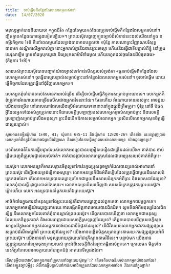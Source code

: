 ```yaml
---
title:  ចាប់ផ្តើមពីកន្លែងដែលលោកអ្នករស់នៅ
date:  14/07/2020
---
```


មនុស្សម្នាក់បាននិយាយថា «ក្នុងជីវិត កន្លែងតែមួយគត់ដែលត្រូវចាប់ផ្តើមគឺកន្លែងដែលអ្នករស់នៅ។ ដ្បិតគ្មានកន្លែងណាផ្សេងទៀតឡើយ»។ ព្រះយេស៊ូវបង្ហាញក្បួនច្បាប់ដ៏សំខាន់នេះដល់យើងនៅក្នុង ខគម្ពីរកិច្ចការ 1៖8 គឺនៅពេលមួយដែលទ្រង់បានមានបន្ទូលថា «ប៉ុន្តែ កាលណាព្រះវិញ្ញាណបរិសុទ្ធបានមក សណ្ឋិតលើអ្នករាល់គ្នា នោះអ្នករាល់គ្នានឹងបានព្រះចេស្តា ហើយនិងធ្វើជាទីបន្ទាល់ពីខ្ញុំ នៅក្រុងយេរូសាឡិម ព្រមទាំងស្រុកយូដា និងស្រុកសាម៉ារីទាំងមូល ហើយរហូតដល់ចុងផែនដីបំផុតផង» (កិច្ចការ 1៖8)។

សាររបស់ព្រះយេស៊ូវបានបញ្ជាក់យ៉ាងច្បាស់ទៅកាន់សិស្សរបស់ទ្រង់ថា «ចូរចាប់ផ្តើមពីកន្លែងដែលលោកអ្នករស់នៅ។ ចូរធ្វើជាស្មរបន្ទាល់សម្រាប់ព្រះនៅកន្លែងដែលលោកអ្នករស់នៅ។ ចូរចាប់ផ្តើម ដោយធ្វើកិច្ចការដែលត្រូវធ្វើនៅជុំវិញលោកអ្នក»។

លោកអ្នកពុំចាំបាច់ទាល់តែមានការអប់រំច្រើន ដើម្បីចាប់ផ្តើមធ្វើកិច្ចការសម្រាប់ព្រះនោះទេ។ លោកអ្នកក៏ពុំត្រូវការអំណោយទានច្រើនលើសជាងអ្នកដទៃនោះដែរ។ មែនហើយ អំណោយទានរបស់ព្រះ អាចជួយយើងបានច្រើន នៅពេលណាដែលយើងប្រើអំណោយទាននោះនៅក្នុងផ្លូវដ៏ត្រឹមត្រូវ។ ប៉ុន្តែ នៅទី បំផុត អ្វីដែលអ្នកទាំងអស់គ្នាត្រូវការនោះគឺជាសេចក្តីស្រឡាញ់របស់លោកអ្នកផ្ទាល់សម្រាប់ព្រះ និងសេចក្តី ស្រឡាញ់សម្រាប់ព្រលឹងមនុស្ស។ ព្រះនឹងបើកឱកាសសម្រាប់លោកអ្នក ប្រសិនបើលោកអ្នកសុខចិត្តធ្វើជាស្មរបន្ទាល់។

`សូមអានខគម្ពីរយ៉ូហាន 1៖40, 41; យ៉ូហាន 6៖5-11 និងយ៉ូហាន 12៖20-26។ តើខទាំង នេះបង្ហាញប្រាប់លោកអ្នកអំពីចក្ខុវិស័យខាងឯព្រលឹងវិញ្ញាណ និងរបៀបនៃការធ្វើបន្ទាល់របស់លោកអនទ្រេ យ៉ាងដូចម្តេចខ្លះ?`

បទពិសោធន៍នៃការធ្វើបន្ទាល់របស់លោកអនទ្រេបានបង្រៀនមេរៀនជាច្រើនដល់យើង។ គាត់បាន ចាប់ផ្តើមចេញពីគ្រួសារផ្ទាល់របស់គាត់។ គាត់បានប្រាប់លោកពេត្រុសដែលជាបងប្រុសរបស់គាត់អំពីព្រះ-

យេស៊ូវ។ លោកអនទ្រេក៏មានសន្តានចិត្តល្អទៅកាន់ក្មេងប្រុសតូចម្នាក់ដែលបានប្រគល់អាហារទៅព្រះយេស៊ូវ ដើម្បីអោយទ្រង់ធ្វើការអស្ចារ្យ។ លោកអនទ្រេក៏ដឹងអំពីរបៀបដែលត្រូវធ្វើជាមួយនឹងសាសន៍ក្រេកផងដែរ។ តើលោកអនទ្រេបានឈ្លោះប្រកែកជាមួយនឹងសាសន៍ក្រេកអំពីព្រះ និងសាសនាដែរឬទេ? លោកពុំបានធ្វើ ដូច្នោះទាល់តែសោះ។ លោកអនទ្រេមើលឃើញថា សាសន៍ក្រេកត្រូវការព្រះយេស៊ូវ។ ម៉្លោះហើយ លោក អនទ្រេបាននាំពួកគេទៅឯព្រះយេស៊ូវ។

អាថ៌កំបាំងក្នុងការនាំមនុស្សទៅឯព្រះយេស៊ូវគឺជាការបង្ហាញដល់ពួកគេថា លោកអ្នកបារម្ភពួកគេ។ លោកអ្នកអាចធ្វើយ៉ាងដូច្នេះតាមរយៈការបង្កើតមិត្តភាពអោយបានជិតដិត។ សូមគិតអំពីមនុស្សដែលជិតស្និទ្ធ នឹងលោកអ្នកដែលគាត់ពុំបានស្គាល់ព្រះយេស៊ូវ។ តើពួកគេបានឃើញថា លោកអ្នកជាមនុស្សដែលយកចិត្តទុកដាក់ និងពោរពេញដោយសេចក្តីស្រឡាញ់ដែរឬទេ? តើពួកគេបានឃើញសេចក្តីសុខសាន្តនៅក្នុងលោកអ្នកដែលពួកគេចង់បានជាទីបំផុតដែរឬទេ? តើជីវិតរបស់លោកអ្នកជាការផ្សព្វផ្សាយសម្រាប់ដំណឹងល្អអំពី ព្រះយេស៊ូវដែរឬទេ? យើងអាចបង្កើតមិត្តសម្រាប់ព្រះតាមរយៈការផ្សព្វផ្សាយអំពីព្រះយេស៊ូវ។ យើងអាចនាំ មនុស្សអោយក្លាយទៅជាគ្រីស្ទានតាមវិធីនេះ។ បន្ទាប់មក យើងអាចផ្សព្វផ្សាយសារនៃគ្រាចុងក្រោយរបស់ ព្រះអំពីសេចក្តីពិតនៃព្រះគម្ពីរដល់ពួកគេ។ ក្រោយមក មិត្តទាំងនេះក៏ប្រហែលជាអាចក្លាយទៅជាពួកជំនុំ អាត់វេនទីស្ទផងដែរ។

`តើហេតុអ្វីបានជាវាលំបាកក្នុងការនាំគ្រួសារទៅឯព្រះយេស៊ូវម្លេ៉ះ? តើបទពិសោធន៍របស់លោកអ្នកយ៉ាងណាដែរ? តើមានក្បួនច្បាប់អ្វីខ្លះ អំពីការធ្វើបន្ទាល់ទៅកាន់សមាជិកគ្រួសារដែលលោកអ្នកអាចចែក រំលែកនៅក្នុងថ្នាក់?`